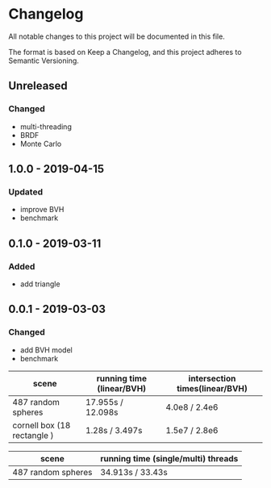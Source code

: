 # Changelog
All notable changes to this project will be documented in this file.

The format is based on Keep a Changelog, and this project adheres to Semantic Versioning.

## Unreleased
### Changed
- multi-threading
- BRDF
- Monte Carlo

## 1.0.0 - 2019-04-15
### Updated
- improve BVH
- benchmark

## 0.1.0 - 2019-03-11
### Added
- add triangle

## 0.0.1 - 2019-03-03
### Changed
- add BVH model 
- benchmark

| scene              | running time (linear/BVH)|  intersection times(linear/BVH) |
|--------------------|-------------|---------------------|
| 487 random spheres | 17.955s / 12.098s | 4.0e8 / 2.4e6|
| cornell box (18 rectangle ) | 1.28s / 3.497s    | 1.5e7 / 2.8e6|


| scene              | running time (single/multi) threads |
|--------------------|----------------------------------|
| 487 random spheres | 34.913s / 33.43s |